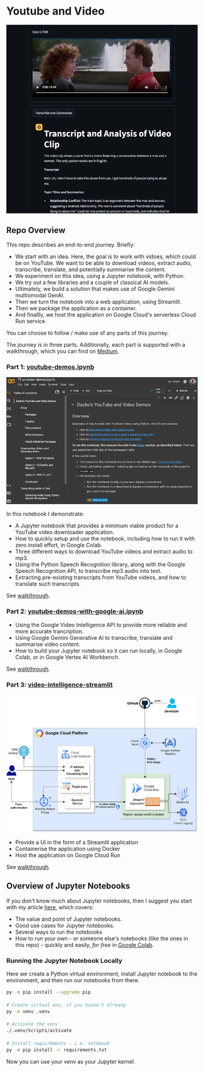 # Youtube and Video

![Video Intelligence Application](docs/static/media/vid-intel-screenshot.png)

## Repo Overview

This repo describes an end-to-end journey. Briefly:

- We start with an idea. Here, the goal is to work with vidoes, which could be on YouTube. We want to be able to download videos, extract audio, transcribe, translate, and potentially summarise the content.
- We experiment on this idea, using a Jupyter notebook, with Python.
- We try out a few libraries and a couple of classical AI models. 
- Ultimately, we build a solution that makes use of Google Gemini multiomodal GenAI.
- Then we turn the notebook into a web application, using Streamlit.
- Then we package the application as a container.
- And finallly, we host the application on Google Cloud's serverless Cloud Run service.

You can choose to follow / make use of any parts of this journey.

The journey is in three parts. Additionally, each part is supported with a walkthrough, which you can find on [Medium](https://medium.com/python-in-plain-english/downloading-youtube-videos-extracting-audio-and-generating-transcripts-with-python-and-jupyter-c3068f82bbe0).

### Part 1: [youtube-demos.ipynb](src/notebooks/youtube-demos.ipynb)

![Video Intelligence Application](docs/static/media/notebook.png)

In this notebook I demonstrate:

- A Jupyter notebook that provides a minimum viable product for a YouTube video downloader application.
- How to quickly setup and use the notebook, including how to run it with zero install effort, in Google Colab.
- Three different ways to download YouTube videos and extract audio to mp3.
- Using the Python Speech Recognition library, along with the Google Speech Recognition API, to transcribe mp3 audio into text.
- Extracting pre-existing transcripts from YouTube videos, and how to translate such transcripts.

See [walkthrough](https://medium.com/python-in-plain-english/downloading-youtube-videos-extracting-audio-and-generating-transcripts-with-python-and-jupyter-c3068f82bbe0).

### Part 2: [youtube-demos-with-google-ai.ipynb](src/notebooks/youtube-demos-with-google-ai.ipynb)

- Using the Google Video Intelligence API to provide more reliable and more accurate trancription.
- Using Google Gemini Generative AI to transcribe, translate and summarise video content.
- How to build your Jupyter notebook so it can run locally, in Google Colab, or in Google Vertex AI Workbench.

See [walkthrough](https://python.plainenglish.io/youtube-video-downloader-with-generative-ai-and-python-run-anywhere-transcribe-and-translate-dec2e593dd58).

### Part 3: [video-intelligence-streamlit](src/video-intelligence-streamlit/)

![Video Intelligence Application](docs/static/media/vid-intel-architecture.png)

- Provide a UI in the form of a Streamlit application
- Containerise the application using Docker
- Host the application on Google Cloud Run

See [walkthrough](https://medium.com/google-cloud/running-ai-youtube-and-video-processing-as-a-python-streamlit-web-application-and-hosting-on-748aae8e54b4).

## Overview of Jupyter Notebooks

If you don't know much about Jupyter notebooks, then I suggest you start with my article [here](https://medium.com/python-in-plain-english/five-ways-to-run-jupyter-labs-and-notebooks-23209f71e5c0), which covers:

- The value and point of Jupyter notebooks.
- Good use cases for Jupyter notebooks.
- Several ways to run the notebooks
- How to run your own - or someone else's notebooks (like the ones in this repo) - quickly and easily, _for free_ in [Google Colab](https://colab.research.google.com/).

### Running the Jupyter Notebook Locally

Here we create a Python virtual environment, install Jupyter notebook to the environment, and then run our notebooks from there.

```bash
py -m pip install --upgrade pip

# Create virtual env, if you haven't already
py -m venv .venv

# Activate the venv
./.venv/Scripts/activate

# Install requirements - i.e. notebook
py -m pip install -r requirements.txt
```

Now you can use your venv as your Jupyter kernel.


